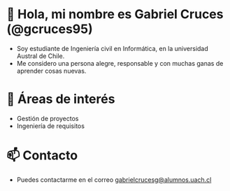 # 👋 Hola, mi nombre es Gabriel Cruces (@gcruces95)
- Soy estudiante de Ingeniería civil en Informática, en la universidad Austral de Chile.
- Me considero una persona alegre, responsable y con muchas ganas de aprender cosas nuevas.

# 👀 Áreas de interés
- Gestión de proyectos
- Ingeniería de requisitos

# 📫 Contacto
- Puedes contactarme en el correo gabrielcrucesg@alumnos.uach.cl

<!---
gcruces95/gcruces95 is a ✨ special ✨ repository because its `README.md` (this file) appears on your GitHub profile.
You can click the Preview link to take a look at your changes.
--->
